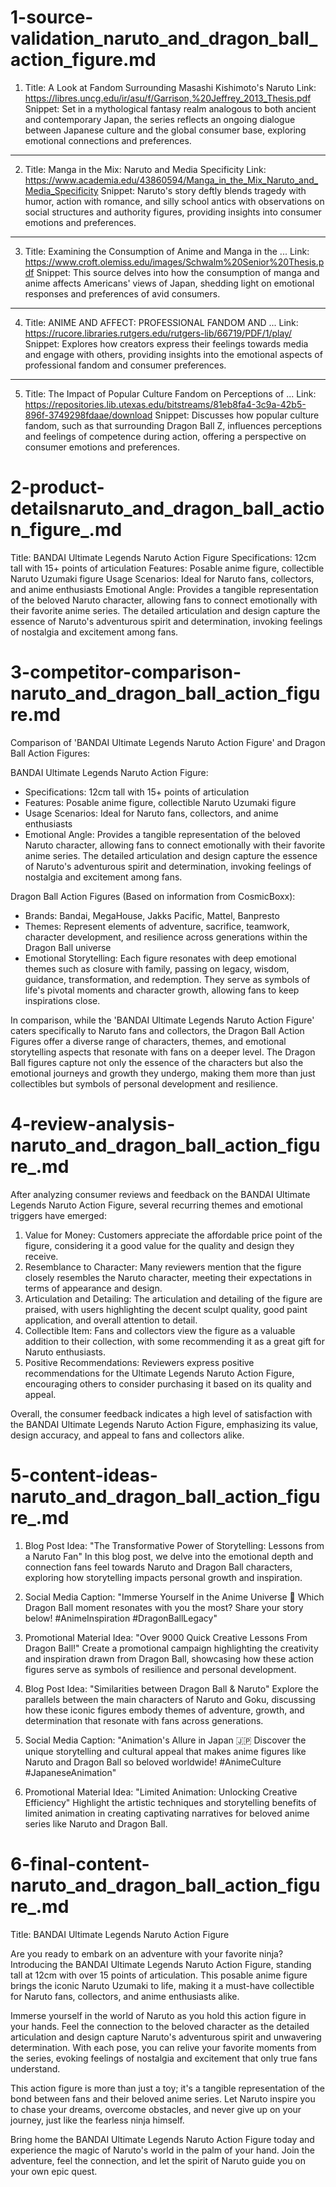 

# 1-source-validation_naruto_and_dragon_ball_action_figure.md

1. Title: A Look at Fandom Surrounding Masashi Kishimoto's Naruto
Link: https://libres.uncg.edu/ir/asu/f/Garrison,%20Jeffrey_2013_Thesis.pdf
Snippet: Set in a mythological fantasy realm analogous to both ancient and contemporary Japan, the series reflects an ongoing dialogue between Japanese culture and the global consumer base, exploring emotional connections and preferences.
---
2. Title: Manga in the Mix: Naruto and Media Specificity
Link: https://www.academia.edu/43860594/Manga_in_the_Mix_Naruto_and_Media_Specificity
Snippet: Naruto's story deftly blends tragedy with humor, action with romance, and silly school antics with observations on social structures and authority figures, providing insights into consumer emotions and preferences.
---
3. Title: Examining the Consumption of Anime and Manga in the ...
Link: https://www.croft.olemiss.edu/images/Schwalm%20Senior%20Thesis.pdf
Snippet: This source delves into how the consumption of manga and anime affects Americans' views of Japan, shedding light on emotional responses and preferences of avid consumers.
---
4. Title: ANIME AND AFFECT: PROFESSIONAL FANDOM AND ...
Link: https://rucore.libraries.rutgers.edu/rutgers-lib/66719/PDF/1/play/
Snippet: Explores how creators express their feelings towards media and engage with others, providing insights into the emotional aspects of professional fandom and consumer preferences.
---
5. Title: The Impact of Popular Culture Fandom on Perceptions of ...
Link: https://repositories.lib.utexas.edu/bitstreams/81eb8fa4-3c9a-42b5-896f-3749298fdaae/download
Snippet: Discusses how popular culture fandom, such as that surrounding Dragon Ball Z, influences perceptions and feelings of competence during action, offering a perspective on consumer emotions and preferences.



# 2-product-detailsnaruto_and_dragon_ball_action_figure_.md

Title: BANDAI Ultimate Legends Naruto Action Figure
Specifications: 12cm tall with 15+ points of articulation
Features: Posable anime figure, collectible Naruto Uzumaki figure
Usage Scenarios: Ideal for Naruto fans, collectors, and anime enthusiasts
Emotional Angle: Provides a tangible representation of the beloved Naruto character, allowing fans to connect emotionally with their favorite anime series. The detailed articulation and design capture the essence of Naruto's adventurous spirit and determination, invoking feelings of nostalgia and excitement among fans.



# 3-competitor-comparison-naruto_and_dragon_ball_action_figure.md

Comparison of 'BANDAI Ultimate Legends Naruto Action Figure' and Dragon Ball Action Figures:

BANDAI Ultimate Legends Naruto Action Figure:
- Specifications: 12cm tall with 15+ points of articulation
- Features: Posable anime figure, collectible Naruto Uzumaki figure
- Usage Scenarios: Ideal for Naruto fans, collectors, and anime enthusiasts
- Emotional Angle: Provides a tangible representation of the beloved Naruto character, allowing fans to connect emotionally with their favorite anime series. The detailed articulation and design capture the essence of Naruto's adventurous spirit and determination, invoking feelings of nostalgia and excitement among fans.

Dragon Ball Action Figures (Based on information from CosmicBoxx):
- Brands: Bandai, MegaHouse, Jakks Pacific, Mattel, Banpresto
- Themes: Represent elements of adventure, sacrifice, teamwork, character development, and resilience across generations within the Dragon Ball universe
- Emotional Storytelling: Each figure resonates with deep emotional themes such as closure with family, passing on legacy, wisdom, guidance, transformation, and redemption. They serve as symbols of life's pivotal moments and character growth, allowing fans to keep inspirations close.

In comparison, while the 'BANDAI Ultimate Legends Naruto Action Figure' caters specifically to Naruto fans and collectors, the Dragon Ball Action Figures offer a diverse range of characters, themes, and emotional storytelling aspects that resonate with fans on a deeper level. The Dragon Ball figures capture not only the essence of the characters but also the emotional journeys and growth they undergo, making them more than just collectibles but symbols of personal development and resilience.



# 4-review-analysis-naruto_and_dragon_ball_action_figure_.md

After analyzing consumer reviews and feedback on the BANDAI Ultimate Legends Naruto Action Figure, several recurring themes and emotional triggers have emerged:

1. Value for Money: Customers appreciate the affordable price point of the figure, considering it a good value for the quality and design they receive.
2. Resemblance to Character: Many reviewers mention that the figure closely resembles the Naruto character, meeting their expectations in terms of appearance and design.
3. Articulation and Detailing: The articulation and detailing of the figure are praised, with users highlighting the decent sculpt quality, good paint application, and overall attention to detail.
4. Collectible Item: Fans and collectors view the figure as a valuable addition to their collection, with some recommending it as a great gift for Naruto enthusiasts.
5. Positive Recommendations: Reviewers express positive recommendations for the Ultimate Legends Naruto Action Figure, encouraging others to consider purchasing it based on its quality and appeal.

Overall, the consumer feedback indicates a high level of satisfaction with the BANDAI Ultimate Legends Naruto Action Figure, emphasizing its value, design accuracy, and appeal to fans and collectors alike.



# 5-content-ideas-naruto_and_dragon_ball_action_figure_.md

1. Blog Post Idea: "The Transformative Power of Storytelling: Lessons from a Naruto Fan"
In this blog post, we delve into the emotional depth and connection fans feel towards Naruto and Dragon Ball characters, exploring how storytelling impacts personal growth and inspiration.

2. Social Media Caption: "Immerse Yourself in the Anime Universe 🌟 Which Dragon Ball moment resonates with you the most? Share your story below! #AnimeInspiration #DragonBallLegacy"

3. Promotional Material Idea: "Over 9000 Quick Creative Lessons From Dragon Ball!"
Create a promotional campaign highlighting the creativity and inspiration drawn from Dragon Ball, showcasing how these action figures serve as symbols of resilience and personal development.

4. Blog Post Idea: "Similarities between Dragon Ball & Naruto"
Explore the parallels between the main characters of Naruto and Goku, discussing how these iconic figures embody themes of adventure, growth, and determination that resonate with fans across generations.

5. Social Media Caption: "Animation's Allure in Japan 🇯🇵 Discover the unique storytelling and cultural appeal that makes anime figures like Naruto and Dragon Ball so beloved worldwide! #AnimeCulture #JapaneseAnimation"

6. Promotional Material Idea: "Limited Animation: Unlocking Creative Efficiency"
Highlight the artistic techniques and storytelling benefits of limited animation in creating captivating narratives for beloved anime series like Naruto and Dragon Ball.



# 6-final-content-naruto_and_dragon_ball_action_figure_.md

Title: BANDAI Ultimate Legends Naruto Action Figure

Are you ready to embark on an adventure with your favorite ninja? Introducing the BANDAI Ultimate Legends Naruto Action Figure, standing tall at 12cm with over 15 points of articulation. This posable anime figure brings the iconic Naruto Uzumaki to life, making it a must-have collectible for Naruto fans, collectors, and anime enthusiasts alike.

Immerse yourself in the world of Naruto as you hold this action figure in your hands. Feel the connection to the beloved character as the detailed articulation and design capture Naruto's adventurous spirit and unwavering determination. With each pose, you can relive your favorite moments from the series, evoking feelings of nostalgia and excitement that only true fans understand.

This action figure is more than just a toy; it's a tangible representation of the bond between fans and their beloved anime series. Let Naruto inspire you to chase your dreams, overcome obstacles, and never give up on your journey, just like the fearless ninja himself.

Bring home the BANDAI Ultimate Legends Naruto Action Figure today and experience the magic of Naruto's world in the palm of your hand. Join the adventure, feel the connection, and let the spirit of Naruto guide you on your own epic quest.

